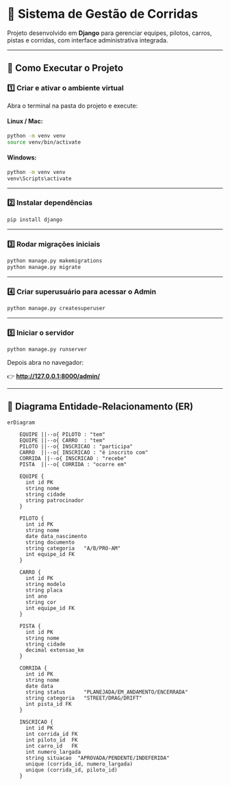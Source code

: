 # 🏁 Sistema de Gestão de Corridas

Projeto desenvolvido em **Django** para gerenciar equipes, pilotos, carros, pistas e corridas, com interface administrativa integrada.

---

## 🚀 Como Executar o Projeto

### 1️⃣ Criar e ativar o ambiente virtual

Abra o terminal na pasta do projeto e execute:

#### Linux / Mac:
```bash
python -m venv venv
source venv/bin/activate
```

#### Windows:
```bash
python -m venv venv
venv\Scripts\activate
```

---

### 2️⃣ Instalar dependências
```bash
pip install django
```

---

### 3️⃣ Rodar migrações iniciais
```bash
python manage.py makemigrations
python manage.py migrate
```

---

### 4️⃣ Criar superusuário para acessar o Admin
```bash
python manage.py createsuperuser
```

---

### 5️⃣ Iniciar o servidor
```bash
python manage.py runserver
```

Depois abra no navegador:

👉 **http://127.0.0.1:8000/admin/**

---

## 🧩 Diagrama Entidade-Relacionamento (ER)

```mermaid
erDiagram

    EQUIPE ||--o{ PILOTO : "tem"
    EQUIPE ||--o{ CARRO  : "tem"
    PILOTO ||--o{ INSCRICAO : "participa"
    CARRO  ||--o{ INSCRICAO : "é inscrito com"
    CORRIDA ||--o{ INSCRICAO : "recebe"
    PISTA  ||--o{ CORRIDA : "ocorre em"

    EQUIPE {
      int id PK
      string nome
      string cidade
      string patrocinador
    }

    PILOTO {
      int id PK
      string nome
      date data_nascimento
      string documento
      string categoria   "A/B/PRO-AM"
      int equipe_id FK
    }

    CARRO {
      int id PK
      string modelo
      string placa
      int ano
      string cor
      int equipe_id FK
    }

    PISTA {
      int id PK
      string nome
      string cidade
      decimal extensao_km
    }

    CORRIDA {
      int id PK
      string nome
      date data
      string status      "PLANEJADA/EM_ANDAMENTO/ENCERRADA"
      string categoria   "STREET/DRAG/DRIFT"
      int pista_id FK
    }

    INSCRICAO {
      int id PK
      int corrida_id FK
      int piloto_id  FK
      int carro_id   FK
      int numero_largada
      string situacao  "APROVADA/PENDENTE/INDEFERIDA"
      unique (corrida_id, numero_largada)
      unique (corrida_id, piloto_id)
    }
```